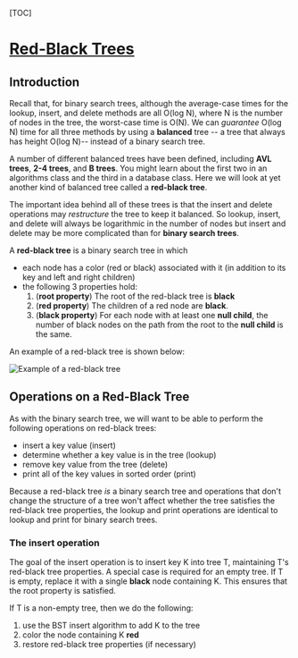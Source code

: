 [TOC]



# [Red-Black Trees](http://pages.cs.wisc.edu/~skrentny/cs367-common/readings/Red-Black-Trees/)



## Introduction

Recall that, for binary search trees, although the average-case times for the lookup, insert, and delete methods are all O(log N), where N is the number of nodes in the tree, the worst-case time is O(N). We can *guarantee* O(log N) time for all three methods by using a **balanced** tree -- a tree that always has height O(log N)-- instead of a binary search tree.

A number of different balanced trees have been defined, including **AVL trees**, **2-4 trees**, and **B trees**. You might learn about the first two in an algorithms class and the third in a database class. Here we will look at yet another kind of balanced tree called a **red-black tree**.

The important idea behind all of these trees is that the insert and delete operations may *restructure* the tree to keep it balanced. So lookup, insert, and delete will always be logarithmic in the number of nodes but insert and delete may be more complicated than for **binary search trees**.

A **red-black tree** is a binary search tree in which

- each node has a color (red or black) associated with it (in addition to its key and left and right children)
- the following 3 properties hold:
  1. (**root property**) The root of the red-black tree is **black**
  2. (**red property**) The children of a red node are **black**.
  3. (**black property**) For each node with at least one **null child**, the number of black nodes on the path from the root to the **null child** is the same.

An example of a red-black tree is shown below:

![Example of a red-black tree](http://pages.cs.wisc.edu/~skrentny/cs367-common/readings/Red-Black-Trees/example.gif)







## Operations on a Red-Black Tree

As with the binary search tree, we will want to be able to perform the following operations on red-black trees:

- insert a key value (insert)
- determine whether a key value is in the tree (lookup)
- remove key value from the tree (delete)
- print all of the key values in sorted order (print)

Because a red-black tree *is* a binary search tree and operations that don't change the structure of a tree won't affect whether the tree satisfies the red-black tree properties, the lookup and print operations are identical to lookup and print for binary search trees.



### The insert operation

The goal of the insert operation is to insert key K into tree T, maintaining T's red-black tree properties. A special case is required for an empty tree. If T is empty, replace it with a single **black** node containing K. This ensures that the root property is satisfied.

If T is a non-empty tree, then we do the following:

1. use the BST insert algorithm to add K to the tree
2. color the node containing K **red**
3. restore red-black tree properties (if necessary)